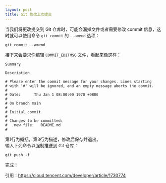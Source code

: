 ```yaml
---
layout: post
title: Git 修改上次提交
---
```


当我们将更改提交到 Git 仓库时，可能会漏掉文件或者需要修改 commit 信息，这时就可以使用命令 `git commit` 的 `--amend` 选项：
```
git commit --amend
```
接下来会要求你编辑 `COMMIT_EDITMSG` 文件，看起来像这样：
```
Summary

Description

# Please enter the commit message for your changes. Lines starting
# with '#' will be ignored, and an empty message aborts the commit.
#
# Date:      Thu Jan 1 08:00:00 1970 +0800
#
# On branch main
#
# Initial commit
#
# Changes to be committed:
#	new file:   README.md
#

```
第1行为概括，第3行为描述，修改后保存并退出。  
输入下列命令以强制推送到 Git 仓库：
```
git push -f
```
完成！

引用：https://cloud.tencent.com/developer/article/1730774